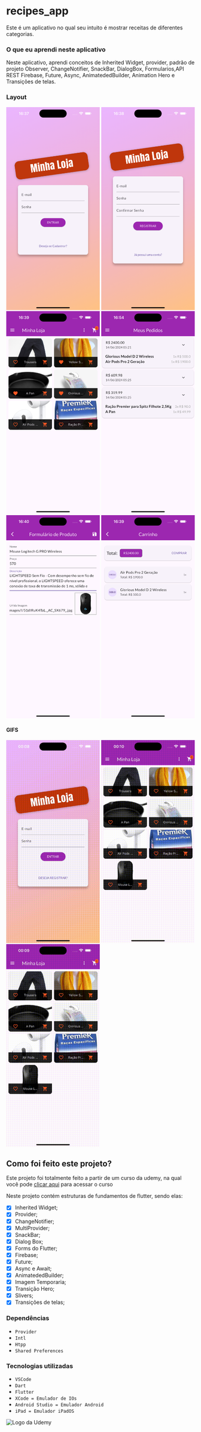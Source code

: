 # recipes_app
Este é um aplicativo no qual seu intuito é mostrar receitas de diferentes categorias.

### O que eu aprendi neste aplicativo
Neste aplicativo, aprendi conceitos de Inherited Widget, provider, padrão de projeto Observer, ChangeNotifier, SnackBar, DialogBox, Formularios,API REST Firebase, Future, Async, AnimatededBuilder, Animation Hero e Transições de telas.
<br>

### Layout

<img src="./assets/images/AuthScreen.png" alt="AuthScreen" width="250px"> <img src="./assets/images/SignupScreen.png" alt="SignupScreen" width="250px"> <img src="./assets/images/ProductsScreen.png" alt="ProductsScreen" width="250px"> 
<img src="./assets/images/OrdersScreen.png" alt="OrdersScreen" width="250px"> <img src="./assets/images/AddProduct.png" alt="AddProductScreen" width="250px"> <img src="./assets/images/CartPage.png" alt="CartScreen" width="250px">


#### GIFS

<img src="./assets/GIFs/SignupScreen.gif" alt="SignupGif" width="250px"> <img src="./assets/GIFs/NewProduct.gif" alt="NewProductGif" width="250px"> <img src="./assets/GIFs/Orders.gif" alt="OrdersGif" width="250px"> 


## Como foi feito este projeto?

Este projeto foi totalmente feito a partir de um curso da udemy, na qual você pode [clicar aqui](https://www.udemy.com/course/curso-flutter/?couponCode=ST6MT42324) para acessar o curso<br>

Neste projeto contém estruturas de fundamentos de flutter, sendo elas:
- [x] Inherited Widget;
- [x] Provider;
- [x] ChangeNotifier;
- [x] MultiProvider;
- [x] SnackBar;
- [x] Dialog Box;
- [x] Forms do Flutter;
- [x] Firebase;
- [x] Future;
- [x] Async e Await;
- [x] AnimatededBuilder;
- [x] Imagem Temporaria;
- [x] Transição Hero;
- [x] Slivers;
- [x] Transições de telas;

### Dependências
- ``Provider``
- ``Intl``
- ``Htpp``
- ``Shared Preferences``

### Tecnologias utilizadas
- ``VSCode``
- ``Dart``
- ``Flutter``
- ``XCode = Emulador de IOs``
- ``Android Studio = Emulador Android``
- ``iPad = Emulador iPadOS``

<img src="https://github.com/ArthurRCastilho/Fundamentos_Dart/blob/main/img/UdemyImg.png" alt="Logo da Udemy">
